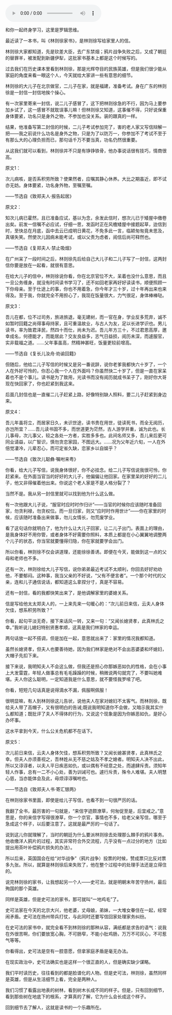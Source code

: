 <audio src="http://igetoss.cdn.igetget.com/mp3/201703/18/201703181610352415493659.mp3" controls="controls">您的浏览器不支持 audio 标签。</audio><p>和你一起终身学习，这里是罗辑思维。</p><p>最近读了一本书，叫《林则徐家书》，是林则徐写给家里人的信。</p><p>林则徐大家都知道，先是钦差大臣，去广东禁烟；鸦片战争失败之后，又成了朝廷的替罪羊，被发配到新疆伊犁，这批家书基本上都是这个时候写的。</p><p>过去我们在历史课本里看到林则徐，那是光辉夺目的民族英雄，但是我们很少能从家庭的角度来看一眼这个人，今天就给大家讲一些有意思的细节。</p><p>林则徐的大儿子在北京做官，二儿子在家，就是福建，准备考试。身在广东的林则徐是一封信一封信地挨个操心。</p><p>有一次家里寄来一封信，说二儿子感冒了，这下把林则徐急的不行，因为马上要参加乡试了，这一感冒不就耽误事儿嘛！但林则徐又知道，这事催不得，只好说保重身体要紧，功名只是身外之物，不参加也没关系。装的跟真的一样。</p><p>结果，他准备写第二封信的时候，二儿子考试参加完了，害的老人家又写信辩解一把——我之前说什么功名是身外之物，只是为了以防万一，你参加不了考试不至于有那么大的心理负担而已，那句话千万不要当真，功名仍然很重要。</p><p>从这我们就可以看到，林则徐并不只是有铮铮铁骨，他办事说话很有技巧，情商很高。</p><p>原文1：</p><p>次儿病咳，是否系积劳所致？使果然者，应嘱其静心休养。大比之期虽近，即不试亦无妨。身体要紧，功名身外物，至嘱至嘱。</p><p>——节选自《致郑夫人·报告起居》</p><p>原文2：</p><p>知次儿病已霍然，且已准备应试，基以为念，余发此信时，想次儿已于矮屋中缴卷出矣。前发一信嘱不必应试，仔细一思，发函时正在风檐矮屋中接题起草，迨信到时，至快总在月底，函中去云已成明日黄花，不免多此一言，临颖匆匆竟未思及，真堪失笑。然使次儿因病未能考试，或以父责为虑者，阅信后尚可释然也。</p><p>——节选自《复郑夫人·禁止吸烟》</p><p>在广州呆了一段时间之后，林则徐先后给自己大儿子和二儿子写了一封信，这两封信你要是放在一起看，就很有意思。</p><p>在给大儿子的信中，林则徐说你看，你在北京官位不大，呆着也没什么意思，而且一旦公务缠身，就没有时间读书学习了，还不如回老家再好好读读书，顺便照顾一下你母亲。至于仕途上的事，你也不用着急，你今年才三十岁，过十年再出来也来得及。至于我，你就完全不用担心了，我现在饭量很大，力气很足，身体棒棒哒。</p><p>原文3：</p><p>吾儿在都，位不过司务，旅进旅退，毫无建树，而一官在身，学业反多荒弃，诚不如暂时回籍之尚得事母持家，且可重温故业，与古人为友，足以长进学识也。男儿读书，率为致君泽民，然四十而仕，尚未为迟。吾儿年方三十，不过君恩高厚，邀幸成名，何德能才，而能居此？交友良益多，志气日益损，阅历未深，而遽服官，实非载福之道。……父年事虽高，然精神甚旺，饭量更较前增高。</p><p>——节选自《复长儿汝舟·劝谕回籍》</p><p>但随后，他给二儿子写信的时候又是另一番说辞，说你老爹我都快六十岁了，一个人在外好可怜的，你忍心我一个人在外面吗？你虽然快二十岁了，但是一直在家呆着也不是个事儿。读书是为了致用，光读书而没有阅历就成书呆子了，刚好你大哥现在快回家了，你也赶紧到我这来。</p><p>后面几封信也是一直催二儿子赶紧上路，好像特别缺人照料，要二儿子赶紧到身边来。</p><p>原文4：</p><p>吾儿年虽将立，而居家日久，未识世途，读书贵在用世，徒读死书，而全无阅历，亦岂所宜？……吾儿读书固不多，而世道更为茫然，古人游学并重，诚为此也。长儿事母，次儿事父，较之各处一方者，实胜多多也。此间名师又多，吾儿来后更可同业请益，以广智识，慎勿贪恋家园，不图远大。……况为父年近六旬，一人在外倍觉凄冷，儿辈忍心，而可定省久缺，恋家乡以自娱乎？</p><p>——节选自《致次儿聪彝·嘱咐来粤》</p><p>你看，给大儿子写信，说我身体很好，你不必挂念。给二儿子写信说我很可怜，你赶紧来。在外面当官当的好好的大儿子，他偏偏让他回家。在家里呆的好好的二儿子，他又非得催着他出来。你说这个老人家是不是人格分裂了？</p><p>当然不是。我从另一封信里就可以找到他为什么这么做。</p><p>有一次他跟大儿子说，“服官时应时时作归计”——当官的时候你应该随时准备回家，勿贪利禄，勿贪权位。而一旦归家，则又“应时时作用世计”——你在家里的时候，应该随时准备出来做事，勿儿女情长，勿荒废学业。</p><p>看了这句话你就明白了，他为什么让大儿子回家，让二儿子出门。表面上的理由，是我身体好不用你管，或者身体不好需要你照料，本质上都是在小心翼翼地调整两个儿子的状态，你当官就要懂得归隐，你在家就要学会出门。</p><p>所以你看，林则徐不仅会讲道理，还能徐徐善诱。即便在今天，能做到这一点的父母和老师也不多。</p><p>还有一次，林则徐给大儿子写信，说你弟弟最近考试不太顺利，你回去好好劝劝他，不要郁闷。这种事，我当父亲的不好说，“父有不便言者”。一个那个时代的父亲，连和儿子通信说话，都知道这么拿捏分寸，真是不容易。</p><p>还有一封信，看的我都快笑出来了，是他调解家里的婆媳关系。</p><p>信是写给他太太郑夫人的，一上来先来一句暖心的：“次儿前日来信，云夫人身体欠佳，想系积劳所致？”</p><p>你看，起句平淡无奇，接下来话风一转，又来一句：“又闻长媳贤孝，此真林氏之幸。”我听说儿媳妇特别贤惠孝顺，这真是我们林家的幸运。</p><p>两句话放一起不搭调，但是加在一起，意思就出来了：家里的情况我都知道。</p><p>虽然长媳贤孝，但夫人也要善待她，因为我们林家是绝对不会出恶婆婆和坏媳妇，大帽子先扣下来。</p><p>接下来说，我明知夫人不会这么做，但我还是担心你那嫉恶如仇的性格，会在小事上大发雷霆，年轻人做事总有毛毛躁躁的时候，稍微说两句就完了，不要叫她难堪。夫人你这么聪明，一定知道我是什么意思，就不要怪我罗嗦了吧。</p><p>你看，短短几句话真是说得滴水不漏，佩服啊佩服！</p><p>很明显嘛，有人到林则徐这儿告状，说他夫人在家对媳妇不太客气。而林则徐，既给夫人带了高帽子，又有很明白的告诫;既说我明知道你不会做，又暗示我其实什么都知道；既批评了夫人不得体的行为，又说这个现象是因为你嫉恶如仇，是好心办坏事。</p><p>这水平拿到今天，什么公关危机都不在话下。</p><p>原文5：</p><p>次儿前日来信，云夫人身体欠佳，想系积劳所致？又闻长媳甚贤孝，此真林氏之幸。但夫人亦须善视之，吾林姓从无不慈之姑及不孝之媳者。明知夫人决不出此，所以又谆谆者，以夫人平日疾恶如仇，或以偶有不经意之处，而遽肆斥责。须知年轻人作事，总有一二不小心处，善为训诫可也。遽行斥责，殊令人难堪。夫人明慧心慈，当亦能体会及此，毋烦谆谆嘱咐也。</p><p>——节选自《致郑夫人书·寄汇银两》</p><p>在林则徐家书里面，即使是给儿子写信，也看不到一句很严厉的话。</p><p>我翻了全书，最厉害的一句就是，“来信字迹颇潦草，何匆促至是，后宜戒之。”意思是，你的来信字写得很潦草，你一个京官，事情也不多，给老父亲写信，哪至于急成这个样子，以后要注意了。这就是最严厉的一句话了。</p><p>说到这儿你就理解了，当时的朝廷为什么要派林则徐去处理那么棘手的鸦片事务。他收缴洋人鸦片的过程，其实非常符合外交流程，几乎没有一点过分的地方（比如提出用茶叶补偿鸦片损失的办法）。</p><p>所以后来，英国国会在给“对华战争”（鸦片战争）投票的时候，赞成票只比反对票多九张。所以，就算是林则徐后来失败了，他在整个过程中的处理手法还是立得住的。</p><p>说完林则徐的家书，让我想起另一个人——史可法，就是明朝末年苦守扬州，最后殉国的那个英雄。</p><p>同样是英雄，但是史可法的家书，那可就叫“一地鸡毛”了。</p><p>史可法家在今天的北京大兴，他老婆，丈母娘，弟妹，一大堆女眷住在一起，经常闹矛盾。史可法在扬州带兵打仗，与此同时还要写信回家处理家务纠纷。</p><p>在史可法的家书中，就完全看不到林则徐的那种从容，满纸都是求告的语气：说我在外很苦啊，你们要放宽心胸，不可肠窄，不能小肚鸡肠，万万不可灰心，不可惹气等等。</p><p>你看得出，史可法是空有一腔意愿，但拿家庭矛盾是毫无办法。</p><p>在现实政治中，史可法确实也是这样一个很正直的人，但是确实缺少谋略。</p><p>我们平时读历史，往往看到的都是脸谱化的人物。但是史可法，林则徐，虽然同样是英雄，但是从生活细节上看，完全是两种人。</p><p>我们习惯了看露出地表的树林，看到树木长成不同的样子。但是，只有回到细节，看到那些树在地底下的根系，才算真的了解，它为什么会长成这个样子。</p><p>回到细节去了解人，这就是读书的一个乐趣所在。</p>